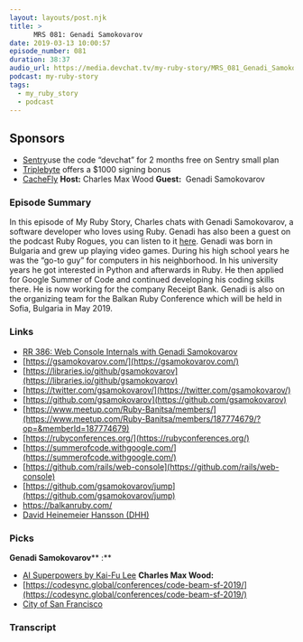 ```yaml
---
layout: layouts/post.njk
title: >
      MRS 081: Genadi Samokovarov
date: 2019-03-13 10:00:57
episode_number: 081
duration: 38:37
audio_url: https://media.devchat.tv/my-ruby-story/MRS_081_Genadi_Samokovarov.mp3
podcast: my-ruby-story
tags: 
  - my_ruby_story
  - podcast
---
```


## **Sponsors**

- [Sentry](https://sentry.io/)use the code “devchat” for 2 months free on Sentry small plan
- [Triplebyte](https://triplebyte.com/astory) offers a $1000 signing bonus
- [CacheFly](https://www.cachefly.com/)
**Host:** Charles Max Wood **Guest:** &nbsp;Genadi Samokovarov
### **Episode Summary**
In this episode of My Ruby Story, Charles chats with Genadi Samokovarov, a software developer who loves using Ruby. Genadi has also been a guest on the podcast Ruby Rogues, you can listen to it [here](https://devchat.tv/ruby-rogues/rr-386-web-console-internals-with-genadi-samokovarov/). Genadi was born in Bulgaria and grew up playing video games. During his high school years he was the “go-to guy” for computers in his neighborhood. In his university years he got interested in Python and afterwards in Ruby. He then applied for Google Summer of Code and continued developing his coding skills there. He is now working for the company Receipt Bank. Genadi is also on the organizing team for the Balkan Ruby Conference which will be held in Sofia, Bulgaria in May 2019.
### **Links**

- [RR 386: Web Console Internals with Genadi Samokovarov](https://devchat.tv/ruby-rogues/rr-386-web-console-internals-with-genadi-samokovarov)
- [https://gsamokovarov.com/](https://gsamokovarov.com/)
- [https://libraries.io/github/gsamokovarov](https://libraries.io/github/gsamokovarov)
- [https://twitter.com/gsamokovarov/](https://twitter.com/gsamokovarov/)
- [https://github.com/gsamokovarov](https://github.com/gsamokovarov)
- [https://www.meetup.com/Ruby-Banitsa/members/](https://www.meetup.com/Ruby-Banitsa/members/187774679/?op=&memberId=187774679)
- [https://rubyconferences.org/](https://rubyconferences.org/)
- [https://summerofcode.withgoogle.com/](https://summerofcode.withgoogle.com/)
- [https://github.com/rails/web-console](https://github.com/rails/web-console)
- [https://github.com/gsamokovarov/jump](https://github.com/gsamokovarov/jump)
- [<u>https://balkanruby.com/</u>](https://balkanruby.com/)
- [David Heinemeier Hansson (DHH)](https://twitter.com/dhh)

### **Picks**
 **Genadi Samokovarov**** :**
- [AI Superpowers by Kai-Fu Lee](https://www.amazon.com/AI-Superpowers-China-Silicon-Valley/dp/132854639X/ref=sr_1_1%20?ie=UTF8&qid=1548462018&sr=8-1&linkCode=ll1&tag=devchattv-20&linkId=f06bfe7482dca8bb751ed6d7cc86e2ab&language=en_USvv)
**Charles Max Wood:**
- [https://codesync.global/conferences/code-beam-sf-2019/](https://codesync.global/conferences/code-beam-sf-2019/)
- [City of San Francisco](https://www.google.com/destination/map/topsights?q=san+francisco+city&site=search&output=search&dest_mid=/m/0d6lp&sa=X&ved=2ahUKEwj2lpDo5PjgAhVNxKYKHbmgDlAQ69EBKAIwAHoECAMQBQ#trifp=skpm%3D/m/057mlm)
&nbsp;

### Transcript


